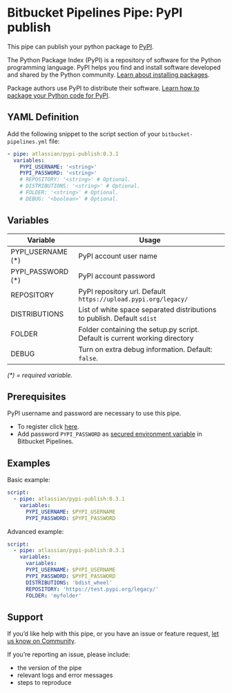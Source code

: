 # Bitbucket Pipelines Pipe: PyPI publish

This pipe can publish your python package to [PyPI](https://pypi.org).

The Python Package Index (PyPI) is a repository of software for the Python programming language.
PyPI helps you find and install software developed and shared by the Python community. [Learn about installing packages](https://packaging.python.org/tutorials/installing-packages/).

Package authors use PyPI to distribute their software. [Learn how to package your Python code for PyPI](https://packaging.python.org/distributing/).

## YAML Definition

Add the following snippet to the script section of your `bitbucket-pipelines.yml` file:

```yaml
- pipe: atlassian/pypi-publish:0.3.1
  variables:
    PYPI_USERNAME: '<string>'
    PYPI_PASSWORD: '<string>'
    # REPOSITORY: '<string>' # Optional.
    # DISTRIBUTIONS: '<string>' # Optional.
    # FOLDER: '<string>' # Optional.
    # DEBUG: '<boolean>' # Optional.
```
## Variables

| Variable              | Usage                                                       |
| --------------------- | ----------------------------------------------------------- |
| PYPI_USERNAME (*)     | PyPI account user name                                      |
| PYPI_PASSWORD (*)     | PyPI account password                                       |
| REPOSITORY            | PyPI repository url. Default `https://upload.pypi.org/legacy/`               |
| DISTRIBUTIONS         | List of white space separated distributions to publish. Default `sdist`           |
| FOLDER                | Folder containing the setup.py script. Default is current working directory |
| DEBUG                 | Turn on extra debug information. Default: `false`. |

_(*) = required variable._

## Prerequisites

PyPI username and password are necessary to use this pipe.

- To register click [here](https://pypi.org/account/register/).
- Add password `PYPI_PASSWORD` as [secured environment variable](https://confluence.atlassian.com/x/0CVbLw#Environmentvariables-Securedvariables) in Bitbucket Pipelines.


## Examples

Basic example:

```yaml
script:
  - pipe: atlassian/pypi-publish:0.3.1
    variables:
      PYPI_USERNAME: $PYPI_USERNAME
      PYPI_PASSWORD: $PYPI_PASSWORD
```

Advanced example:

```yaml
script:
  - pipe: atlassian/pypi-publish:0.3.1
    variables:
      variables:
      PYPI_USERNAME: $PYPI_USERNAME
      PYPI_PASSWORD: $PYPI_PASSWORD
      DISTRIBUTIONS: 'bdist_wheel'
      REPOSITORY: 'https://test.pypi.org/legacy/'
      FOLDER: 'myfolder'

```

## Support
If you’d like help with this pipe, or you have an issue or feature request, [let us know on Community][community].

If you’re reporting an issue, please include:

- the version of the pipe
- relevant logs and error messages
- steps to reproduce


[community]: https://community.atlassian.com/t5/forums/postpage/board-id/bitbucket-pipelines-questions?add-tags=pipes,python,pypi,publish

